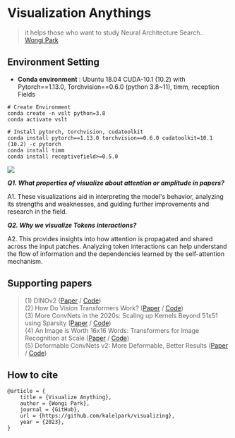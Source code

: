 # Visualization Anythings 
> it helps those who want to study Neural Architecture Search.. <br/>
> [Wongi Park](https://www.linkedin.com/in/wongipark/) <br/>

## Environment Setting
- **Conda environment**
: Ubuntu 18.04 CUDA-10.1 (10.2) with Pytorch==1.13.0, Torchvision==0.6.0 (python 3.8~11), timm, reception Fields<br/>
```
# Create Environment
conda create -n vslt python=3.8
conda activate vslt

# Install pytorch, torchvision, cudatoolkit
conda install pytorch==1.13.0 torchvision==0.6.0 cudatoolkit=10.1 (10.2) -c pytorch
conda install timm
conda install receptivefield>=0.5.0
```

![](pngs/Visualize.png)

***Q1. What properties of visualize about attention or amplitude in papers?***  

A1. These visualizations aid in interpreting the model's behavior, analyzing its strengths and weaknesses, and guiding further improvements and research in the field.


***Q2. Why we visualize Tokens interactions?***  

A2. This provides insights into how attention is propagated and shared across the input patches. Analyzing token interactions can help understand the flow of information and the dependencies learned by the self-attention mechanism.


## Supporting papers

> (1) DINOv2  ([Paper](https://arxiv.org/abs/2304.07193) / [Code](https://github.com/facebookresearch/dinov2)) <br/>
> (2) How Do Vision Transformers Work? ([Paper](https://arxiv.org/abs/2202.06709) / [Code](https://github.com/xxxnell/how-do-vits-work/tree/transformer)) <br/>
> (3) More ConvNets in the 2020s: Scaling up Kernels Beyond 51x51 using Sparsity ([Paper](https://arxiv.org/abs/2207.03620) / [Code](https://github.com/VITA-Group/SLaK)) <br/>
> (4) An Image is Worth 16x16 Words: Transformers for Image Recognition at Scale ([Paper](https://arxiv.org/abs/2010.11929) / [Code](https://github.com/lucidrains/vit-pytorch)) <br/>
> (5) Deformable ConvNets v2: More Deformable, Better Results ([Paper](https://arxiv.org/abs/1811.11168) / [Code](https://github.com/developer0hye/PyTorch-Deformable-Convolution-v2)) <br/>


<!-- ## Su
### 1. [DINOv2](https://arxiv.org/abs/2304.07193)
### 2. [PCA Visualized](https://github.com/purnasai/Dino_V2)
### 3. [Attention Distance Visualized](https://github.com/all-things-vits/code-samples)
### 4. [Amplitude GradCAM](https://github.com/all-things-vits/code-samples)
### 5. [ReceptionFields GradCAM](https://github.com/shelfwise/receptivefield/blob/master/notebooks/minimal_example_with_pytorch_API.ipynb)
### 6. [Effective Receptive Field](hhttps://github.com/DingXiaoH/RepLKNet-pytorch/blob/main/erf/visualize_erf.py)
### 7. [Fourier GradCAM](https://github.com/xxxnell/how-do-vits-work/blob/transformer/fourier_analysis.ipynb)
### 7. [CNN GradCAM](https://github.com/novice03/timm-vis/blob/main/details.ipynb)
### 7. [CNN HeatMap](https://github.com/gsurma/cnn_explainer/blob/main/cnn_area_importance_heatmaps.ipynb)
### 8. [Masked Visualized](https://github.com/youweiliang/evit/blob/master/visualize_mask.py) -->

## How to cite
```
@article = {
    title = {Visualize Anything},
    author = {Wongi Park},
    journal = {GitHub},
    url = {https://github.com/kalelpark/visualizing},
    year = {2023},
}
```

